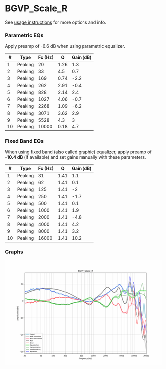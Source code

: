 # BGVP_Scale_R
See [usage instructions](https://github.com/jaakkopasanen/AutoEq#usage) for more options and info.

### Parametric EQs
Apply preamp of -6.6 dB when using parametric equalizer.

|   # | Type    |   Fc (Hz) |    Q |   Gain (dB) |
|-----|---------|-----------|------|-------------|
|   1 | Peaking |        20 | 1.26 |         1.3 |
|   2 | Peaking |        33 | 4.5  |         0.7 |
|   3 | Peaking |       169 | 0.74 |        -2.2 |
|   4 | Peaking |       262 | 2.91 |        -0.4 |
|   5 | Peaking |       828 | 2.14 |         2.4 |
|   6 | Peaking |      1027 | 4.06 |        -0.7 |
|   7 | Peaking |      2268 | 1.09 |        -6.2 |
|   8 | Peaking |      3071 | 3.62 |         2.9 |
|   9 | Peaking |      5528 | 4.3  |         3   |
|  10 | Peaking |     10000 | 0.18 |         4.7 |

### Fixed Band EQs
When using fixed band (also called graphic) equalizer, apply preamp of **-10.4 dB** (if available) and set gains manually with these parameters.

|   # | Type    |   Fc (Hz) |    Q |   Gain (dB) |
|-----|---------|-----------|------|-------------|
|   1 | Peaking |        31 | 1.41 |         1.1 |
|   2 | Peaking |        62 | 1.41 |         0.1 |
|   3 | Peaking |       125 | 1.41 |        -2   |
|   4 | Peaking |       250 | 1.41 |        -1.7 |
|   5 | Peaking |       500 | 1.41 |         0.1 |
|   6 | Peaking |      1000 | 1.41 |         1.9 |
|   7 | Peaking |      2000 | 1.41 |        -4.8 |
|   8 | Peaking |      4000 | 1.41 |         4.2 |
|   9 | Peaking |      8000 | 1.41 |         3.2 |
|  10 | Peaking |     16000 | 1.41 |        10.2 |

### Graphs
![](./BGVP_Scale_R.png)
